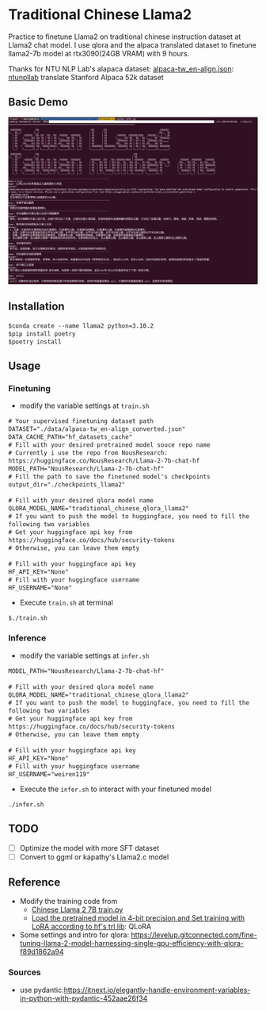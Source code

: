 # Traditional Chinese Llama2

Practice to finetune Llama2 on traditional chinese instruction dataset at Llama2 chat model.
I use qlora and the alpaca translated dataset to finetune llama2-7b model at rtx3090(24GB VRAM) with 9 hours.

Thanks for NTU NLP Lab's alapaca dataset: [alpaca-tw_en-align.json](./alpaca-tw-en-align.json): [ntunpllab](https://github.com/ntunlplab/traditional-chinese-alpaca) translate Stanford Alpaca 52k dataset

## Basic Demo

![Base Demo](./assets/traditional_chinese_llama2.jpg)

## Installation
```
$conda create --name llama2 python=3.10.2
$pip install poetry
$poetry install
```
## Usage
### Finetuning
- modify the variable settings at `train.sh`
```
# Your supervised finetuning dataset path
DATASET="./data/alpaca-tw_en-align_converted.json"
DATA_CACHE_PATH="hf_datasets_cache"
# Fill with your desired pretrained model souce repo name
# Currently i use the repo from NousResearch: https://huggingface.co/NousResearch/Llama-2-7b-chat-hf
MODEL_PATH="NousResearch/Llama-2-7b-chat-hf" 
# Fill the path to save the finetuned model's checkpoints
output_dir="./checkpoints_llama2"

# Fill with your desired qlora model name
QLORA_MODEL_NAME="traditional_chinese_qlora_llama2"
# If you want to push the model to huggingface, you need to fill the following two variables
# Get your huggingface api key from https://huggingface.co/docs/hub/security-tokens
# Otherwise, you can leave them empty

# Fill with your huggingface api key
HF_API_KEY="None"
# Fill with your huggingface username
HF_USERNAME="None"
```
- Execute `train.sh` at terminal
```
$./train.sh
```

### Inference
- modify the variable settings at `infer.sh`
```
MODEL_PATH="NousResearch/Llama-2-7b-chat-hf" 

# Fill with your desired qlora model name
QLORA_MODEL_NAME="traditional_chinese_qlora_llama2"
# If you want to push the model to huggingface, you need to fill the following two variables
# Get your huggingface api key from https://huggingface.co/docs/hub/security-tokens
# Otherwise, you can leave them empty

# Fill with your huggingface api key
HF_API_KEY="None"
# Fill with your huggingface username
HF_USERNAME="weiren119"
```
- Execute the `infer.sh` to interact with your finetuned model
```
./infer.sh
```

## TODO

- [ ] Optimize the model with more SFT dataset 
- [ ] Convert to ggml or kapathy's Llama2.c model

## Reference
- Modify the training code from 
    - [Chinese Llama 2 7B train.py](https://github.com/LinkSoul-AI/Chinese-Llama-2-7b/blob/main/train.py)
    - [Load the pretrained model in 4-bit precision and Set training with LoRA according to hf's trl lib](https://github.com/lvwerra/trl/blob/main/examples/scripts/sft_trainer.py): QLoRA
- Some settings and intro for qlora: https://levelup.gitconnected.com/fine-tuning-llama-2-model-harnessing-single-gpu-efficiency-with-qlora-f89d1862a94
### Sources
- use pydantic:https://itnext.io/elegantly-handle-environment-variables-in-python-with-pydantic-452aae26f34